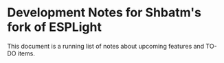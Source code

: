 # Development Notes for Shbatm's fork of ESPLight
This document is a running list of notes about upcoming features and TO-DO items.